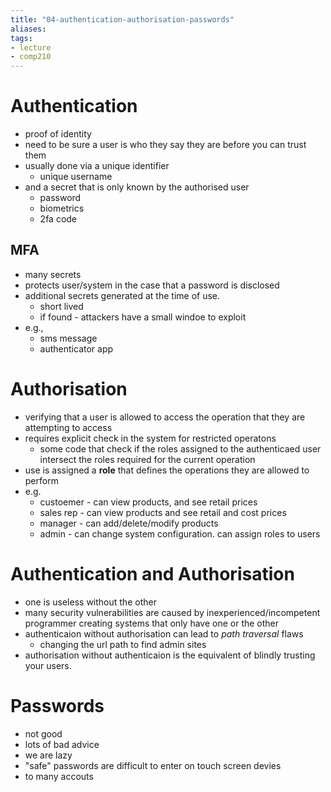 ```yaml
---
title: "04-authentication-authorisation-passwords"
aliases: 
tags: 
- lecture
- comp210
---
```


# Authentication
- proof of identity
- need to be sure a user is who they say they are before you can trust them
- usually done via a unique identifier
	- unique username
- and a secret that is only known by the authorised user
	- password
	- biometrics
	- 2fa code

## MFA
- many secrets
- protects user/system in the case that a password is disclosed
- additional secrets generated at the time of use.
	- short lived
	- if found - attackers have a small windoe to exploit
- e.g.,
	- sms message
	- authenticator app

# Authorisation
- verifying that a user is allowed to access the operation that they are attempting to access
- requires explicit check in the system for restricted operatons
	- some code that check if the roles assigned to the authenticaed user intersect the roles required for the current operation
- use is assigned a **role** that defines the operations they are allowed to perform
- e.g.
	- custoemer - can view products, and see retail prices
	- sales rep - can view products and see retail and cost prices
	- manager - can add/delete/modify products
	- admin - can change system configuration. can assign roles to users

# Authentication and Authorisation
- one is useless without the other
- many security vulnerabilities are caused by inexperienced/incompetent programmer creating systems that only have one or the other
- authenticaion without authorisation can lead to *path traversal* flaws
	- changing the url path to find admin sites
- authorisation without authenticaion is the equivalent of blindly trusting your users.

# Passwords
- not good
- lots of bad advice
- we are lazy
- "safe" passwords are difficult to enter on touch screen devies
- to many accouts
